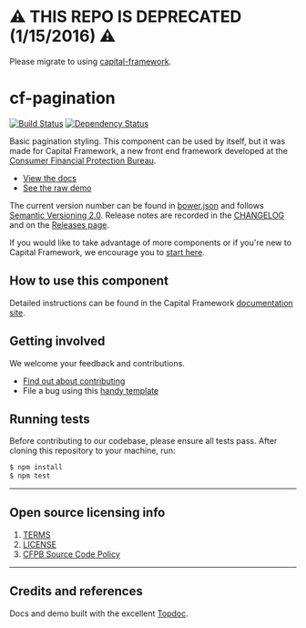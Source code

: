 # :warning: THIS REPO IS DEPRECATED (1/15/2016) :warning:
Please migrate to using [capital-framework](https://github.com/cfpb/capital-framework).

# cf-pagination

[![Build Status](https://img.shields.io/travis/cfpb/cf-pagination.svg)](https://travis-ci.org/cfpb/cf-pagination) 
[![Dependency Status](https://gemnasium.com/cfpb/cf-pagination.svg)](https://gemnasium.com/cfpb/cf-pagination)

Basic pagination styling.
This component can be used by itself, but it was made for Capital Framework,
a new front end framework developed at the
[Consumer Financial Protection Bureau](https://cfpb.github.io/).

- [View the docs](https://cfpb.github.io/cf-pagination/docs/)
- [See the raw demo](https://cfpb.github.io/cf-pagination/demo/)

The current version number can be found in [bower.json](bower.json#L3)
and follows [Semantic Versioning 2.0](http://semver.org/).
Release notes are recorded in the [CHANGELOG](CHANGELOG.md) and on the
[Releases page](https://github.com/cfpb/cf-pagination/releases/).

If you would like to take advantage of more components or if you're new to
Capital Framework, we encourage you to [start here](https://cfpb.github.io/capital-framework/).


## How to use this component

Detailed instructions can be found in the Capital Framework
[documentation site](https://cfpb.github.io/capital-framework/components/).


## Getting involved

We welcome your feedback and contributions.

- [Find out about contributing](CONTRIBUTING.md)
- File a bug using this [handy template](https://github.com/cfpb/cf-pagination/issues/new?body=%23%23%20URL%0D%0D%0D%23%23%20Actual%20Behavior%0D%0D%0D%23%23%20Expected%20Behavior%0D%0D%0D%23%23%20Steps%20to%20Reproduce%0D%0D%0D%23%23%20Screenshot&labels=bug)

## Running tests

Before contributing to our codebase, please ensure all tests pass. After cloning this repository to your machine, run:

```sh
$ npm install
$ npm test
```

---

## Open source licensing info
1. [TERMS](TERMS.md)
2. [LICENSE](LICENSE)
3. [CFPB Source Code Policy](https://github.com/cfpb/source-code-policy/)


---

## Credits and references

Docs and demo built with the excellent [Topdoc](https://github.com/topcoat/topdoc/).
